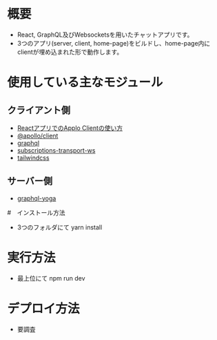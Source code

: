 # 概要
* React, GraphQL及びWebsocketsを用いたチャットアプリです。
* 3つのアプリ(server, client, home-page)をビルドし、home-page内にclientが埋め込まれた形で動作します。

# 使用している主なモジュール
## クライアント側
* [ReactアプリでのApplo Clientの使い方](https://www.apollographql.com/docs/react/get-started/)
* [@apollo/client](https://www.npmjs.com/package/@apollo/client)
* [graphql](https://www.npmjs.com/package/graphql)
* [subscriptions-transport-ws](https://www.npmjs.com/package/subscriptions-transport-ws)
* [tailwindcss](https://www.npmjs.com/package/tailwindcss)

## サーバー側
* [graphql-yoga](https://www.npmjs.com/package/graphql-yoga)

#　インストール方法
* 3つのフォルダにて yarn install

# 実行方法
* 最上位にて npm run dev

# デプロイ方法
* 要調査
